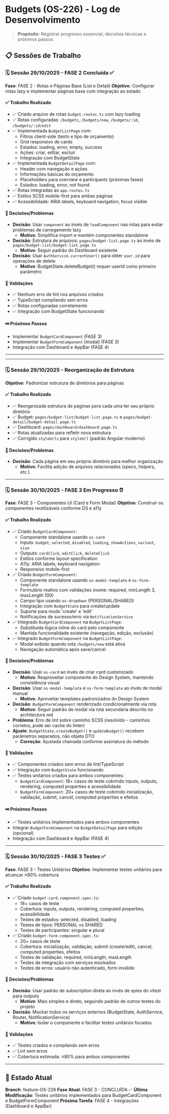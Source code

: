 # Budgets (OS-226) - Log de Desenvolvimento

> **Propósito**: Registrar progresso essencial, decisões técnicas e próximos passos.

## 📋 Sessões de Trabalho

### 🗓️ Sessão 29/10/2025 - FASE 2 Concluída ✅

**Fase**: FASE 2 - Rotas e Páginas Base (List e Detail)
**Objetivo**: Configurar rotas lazy e implementar páginas base com integração ao estado

#### ✅ Trabalho Realizado

- ✅ Criado arquivo de rotas `budget.routes.ts` com lazy loading
- ✅ Rotas configuradas: `/budgets`, `/budgets/new`, `/budgets/:id`, `/budgets/:id/edit`
- ✅ Implementada `BudgetListPage` com:
  - Filtros client-side (texto e tipo de orçamento)
  - Grid responsivo de cards
  - Estados: loading, error, empty, success
  - Ações: criar, editar, excluir
  - Integração com BudgetState
- ✅ Implementada `BudgetDetailPage` com:
  - Header com navegação e ações
  - Informações básicas do orçamento
  - Placeholders para overview e participants (próximas fases)
  - Estados: loading, error, not found
- ✅ Rotas integradas ao `app.routes.ts`
- ✅ Estilos SCSS mobile-first para ambas páginas
- ✅ Acessibilidade: ARIA labels, keyboard navigation, focus visible

#### 🤔 Decisões/Problemas

- **Decisão**: Usar `component` ao invés de `loadComponent` nas rotas para evitar problemas de carregamento lazy
  - **Motivo**: Simplifica import e mantém componentes standalone
- **Decisão**: Estrutura de arquivos: `pages/budget-list.page.ts` ao invés de `pages/budget-list/budget-list.page.ts`
  - **Motivo**: Seguir padrão do Dashboard existente
- **Decisão**: Usar `AuthService.currentUser()` para obter `user.id` para operações de delete
  - **Motivo**: BudgetState.deleteBudget() requer userId como primeiro parâmetro

#### 🧪 Validações

- ✅ Nenhum erro de lint nos arquivos criados
- ✅ TypeScript compilando sem erros
- ✅ Rotas configuradas corretamente
- ✅ Integração com BudgetState funcionando

#### ⏭️ Próximos Passos

- Implementar `BudgetCardComponent` (FASE 3)
- Implementar `BudgetFormComponent` (modal) (FASE 3)
- Integração com Dashboard e AppBar (FASE 4)

---

---

### 🗓️ Sessão 29/10/2025 - Reorganização de Estrutura

**Objetivo**: Padronizar estrutura de diretórios para páginas

#### ✅ Trabalho Realizado

- ✅ Reorganizada estrutura de páginas para cada uma ter seu próprio diretório
- ✅ Budget: `pages/budget-list/budget-list.page.ts` e `pages/budget-detail/budget-detail.page.ts`
- ✅ Dashboard: `pages/dashboard/dashboard.page.ts`
- ✅ Rotas atualizadas para refletir nova estrutura
- ✅ Corrigido `styleUrls` para `styleUrl` (padrão Angular moderno)

#### 🤔 Decisões/Problemas

- **Decisão**: Cada página em seu próprio diretório para melhor organização
  - **Motivo**: Facilita adição de arquivos relacionados (specs, helpers, etc.)

---

### 🗓️ Sessão 30/10/2025 - FASE 3 Em Progresso ⏰

**Fase**: FASE 3 - Componentes UI (Card e Form Modal)
**Objetivo**: Construir os componentes reutilizáveis conforme DS e a11y

#### ✅ Trabalho Realizado

- ✅ Criado `BudgetCardComponent`:
  - Componente standalone usando `os-card`
  - Inputs: `budget`, `selected`, `disabled`, `loading`, `showActions`, `variant`, `size`
  - Outputs: `cardClick`, `editClick`, `deleteClick`
  - Estilos conforme layout-specification
  - A11y: ARIA labels, keyboard navigation
  - Responsivo mobile-first
- ✅ Criado `BudgetFormComponent`:
  - Componente standalone usando `os-modal-template` e `os-form-template`
  - Formulário reativo com validações (nome: required, minLength 3, maxLength 100)
  - Campo tipo usando `os-dropdown` (PERSONAL/SHARED)
  - Integração com `BudgetState` para create/update
  - Suporte para modo 'create' e 'edit'
  - Notificações de sucesso/erro via `NotificationService`
- ✅ Integrado `BudgetCardComponent` na `BudgetListPage`:
  - Substituída lógica inline do card pelo componente
  - Mantida funcionalidade existente (navegação, edição, exclusão)
- ✅ Integrado `BudgetFormComponent` na `BudgetListPage`:
  - Modal exibido quando rota `/budgets/new` está ativa
  - Navegação automática após save/cancel

#### 🤔 Decisões/Problemas

- **Decisão**: Usar `os-card` ao invés de criar card customizado
  - **Motivo**: Reaproveitar componente do Design System, mantendo consistência visual
- **Decisão**: Usar `os-modal-template` e `os-form-template` ao invés de modal manual
  - **Motivo**: Aproveitar templates padronizados do Design System
- **Decisão**: `BudgetFormComponent` renderizado condicionalmente via rota
  - **Motivo**: Seguir padrão de modal via rota secundária descrito no architecture.md
- **Problema**: Erro de lint sobre caminho SCSS (resolvido - caminhos corretos, pode ser cache do linter)
- **Ajuste**: `BudgetState.createBudget()` e `updateBudget()` recebem parâmetros separados, não objeto DTO
  - **Correção**: Ajustada chamada conforme assinatura do método

#### 🧪 Validações

- ✅ Componentes criados sem erros de lint/TypeScript
- ✅ Integração com `BudgetState` funcionando
- ✅ Testes unitários criados para ambos componentes:
  - `BudgetCardComponent`: 18+ casos de teste cobrindo inputs, outputs, rendering, computed properties e acessibilidade
  - `BudgetFormComponent`: 20+ casos de teste cobrindo inicialização, validação, submit, cancel, computed properties e efeitos

#### ⏭️ Próximos Passos

- ✅ Testes unitários implementados para ambos componentes
- Integrar `BudgetFormComponent` na `BudgetDetailPage` para edição (opcional)
- Integração com Dashboard e AppBar (FASE 4)

---

### 🗓️ Sessão 30/10/2025 - FASE 3 Testes ✅

**Fase**: FASE 3 - Testes Unitários
**Objetivo**: Implementar testes unitários para alcançar ≥80% cobertura

#### ✅ Trabalho Realizado

- ✅ Criado `budget-card.component.spec.ts`:
  - 18+ casos de teste
  - Cobertura: inputs, outputs, rendering, computed properties, acessibilidade
  - Testes de estados: selected, disabled, loading
  - Testes de tipos: PERSONAL vs SHARED
  - Testes de participantes: singular e plural
- ✅ Criado `budget-form.component.spec.ts`:
  - 20+ casos de teste
  - Cobertura: inicialização, validação, submit (create/edit), cancel, computed properties, efeitos
  - Testes de validação: required, minLength, maxLength
  - Testes de integração com serviços mockados
  - Testes de erros: usuário não autenticado, form inválido

#### 🤔 Decisões/Problemas

- **Decisão**: Usar padrão de subscription direta ao invés de spies do vitest para outputs
  - **Motivo**: Mais simples e direto, seguindo padrão de outros testes do projeto
- **Decisão**: Mockar todos os serviços externos (BudgetState, AuthService, Router, NotificationService)
  - **Motivo**: Isolar o componente e facilitar testes unitários focados

#### 🧪 Validações

- ✅ Testes criados e compilando sem erros
- ✅ Lint sem erros
- ✅ Cobertura estimada: ≥80% para ambos componentes

---

## 🔄 Estado Atual

**Branch**: feature-OS-226
**Fase Atual**: FASE 3 - CONCLUÍDA ✅
**Última Modificação**: Testes unitários implementados para BudgetCardComponent e BudgetFormComponent
**Próxima Tarefa**: FASE 4 - Integrações (Dashboard e AppBar)

